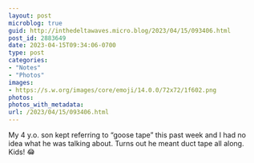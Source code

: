 ```yaml
---
layout: post
microblog: true
guid: http://inthedeltawaves.micro.blog/2023/04/15/093406.html
post_id: 2883649
date: 2023-04-15T09:34:06-0700
type: post
categories:
- "Notes"
- "Photos"
images:
- https://s.w.org/images/core/emoji/14.0.0/72x72/1f602.png
photos:
photos_with_metadata:
url: /2023/04/15/093406.html
---
```

<p>My 4 y.o. son kept referring to “goose tape” this past week and I had no idea what he was talking about. Turns out he meant duct tape all along. Kids! <img src="https://s.w.org/images/core/emoji/14.0.0/72x72/1f602.png" alt="😂" class="wp-smiley" style="height: 1em; max-height: 1em;" /></p>
